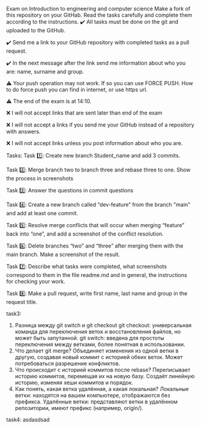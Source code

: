 Exam on Introduction to engineering and computer science
Make a fork of this repository on your GitHab. Read the tasks carefully and complete them according to the instructions.
✔️ All tasks must be done on the git and uploaded to the GitHub.

✔️ Send me a link to your GitHub repository with completed tasks as a pull request.

✔️ In the next message after the link send me information about who you are: name, surname and group.

⚠️ Your push operation may not work. If so you can use FORCE PUSH. How to do force push you can find in internet, or use https url.

⚠️ The end of the exam is at 14:10.

❌ I will not accept links that are sent later than end of the exam

❌ I will not accept a links if you send me your GitHub instead of a repository with answers.

❌ I will not accept links unless you post information about who you are.

Tasks:
Task 1️⃣: Create new branch Student_name and add 3 commits.

Task 2️⃣: Merge branch two to branch three and rebase three to one. Show the process in screenshots

Task 3️⃣: Answer the questions in commit questions

Task 4️⃣: Create a new branch called “dev-feature” from the branch "main" and add at least one commit.

Task 5️⃣: Resolve merge conflicts that will occur when merging “feature” back into “one”, and add a screenshot of the conflict resolution.

Task 6️⃣: Delete branches “two” and “three” after merging them with the main branch. Make a screenshot of the result.

Task 7️⃣: Describe what tasks were completed, what screenshots correspond to them in the file readme.md and in general, the instructions for checking your work.

Task 8️⃣: Make a pull request, write first name, last name and group in the request title.
 
task3:
1. Разница между git switch и git checkout
git checkout: универсальная команда для переключения веток и восстановления файлов, но может быть запутанной.
git switch: введена для простоты переключения между ветками, более понятная в использовании.
2. Что делает git merge?
Объединяет изменения из одной ветки в другую, создавая новый коммит с историей обеих веток. Может потребоваться разрешение конфликтов.
3. Что происходит с историей коммитов после rebase?
Переписывает историю коммитов, перемещая их на новую базу. Создаёт линейную историю, изменяя хеши коммитов и порядок.
4. Как понять, какая ветка удалённая, а какая локальная?
Локальные ветки: находятся на вашем компьютере, отображаются без префикса.
Удалённые ветки: представляют ветки в удалённом репозитории, имеют префикс (например, origin/).


task4:
asdasdsad


